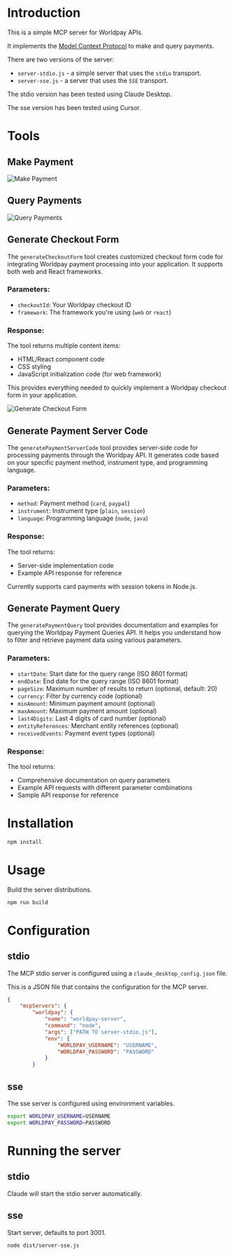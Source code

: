 # Introduction

This is a simple MCP server for Worldpay APIs.

It implements the [Model Context Protocol](https://modelcontextprotocol.io/) to make and query payments.

There are two versions of the server:

- `server-stdio.js` - a simple server that uses the `stdio` transport.
- `server-sse.js` - a server that uses the `SSE` transport.

The stdio version has been tested using Claude Desktop.

The sse version has been tested using Cursor.


# Tools

## Make Payment
![Make Payment](makePayment.png)

## Query Payments
![Query Payments](queryPayments.png)

## Generate Checkout Form
The `generateCheckoutForm` tool creates customized checkout form code for integrating Worldpay payment processing into your application. It supports both web and React frameworks.

### Parameters:
- `checkoutId`: Your Worldpay checkout ID
- `framework`: The framework you're using (`web` or `react`)

### Response:
The tool returns multiple content items:
- HTML/React component code
- CSS styling
- JavaScript initialization code (for web framework)

This provides everything needed to quickly implement a Worldpay checkout form in your application.

![Generate Checkout Form](generateCheckoutForm.png)

## Generate Payment Server Code
The `generatePaymentServerCode` tool provides server-side code for processing payments through the Worldpay API. It generates code based on your specific payment method, instrument type, and programming language.

### Parameters:
- `method`: Payment method (`card`, `paypal`)
- `instrument`: Instrument type (`plain`, `session`)
- `language`: Programming language (`node`, `java`)

### Response:
The tool returns:
- Server-side implementation code
- Example API response for reference

Currently supports card payments with session tokens in Node.js.

## Generate Payment Query
The `generatePaymentQuery` tool provides documentation and examples for querying the Worldpay Payment Queries API. It helps you understand how to filter and retrieve payment data using various parameters.

### Parameters:
- `startDate`: Start date for the query range (ISO 8601 format)
- `endDate`: End date for the query range (ISO 8601 format)
- `pageSize`: Maximum number of results to return (optional, default: 20)
- `currency`: Filter by currency code (optional)
- `minAmount`: Minimum payment amount (optional)
- `maxAmount`: Maximum payment amount (optional)
- `last4Digits`: Last 4 digits of card number (optional)
- `entityReferences`: Merchant entity references (optional)
- `receivedEvents`: Payment event types (optional)

### Response:
The tool returns:
- Comprehensive documentation on query parameters
- Example API requests with different parameter combinations
- Sample API response for reference

# Installation

```bash
npm install
```

# Usage

Build the server distributions.

```bash
npm run build
```

# Configuration 

## stdio
The MCP stdio server is configured using a `claude_desktop_config.json` file.

This is a JSON file that contains the configuration for the MCP server.

```json
{
    "mcpServers": {
        "worldpay": {
            "name": "worldpay-server",
            "command": "node",
            "args": ["PATH TO server-stdio.js"],
            "env": {
                "WORLDPAY_USERNAME": "USERNAME",
                "WORLDPAY_PASSWORD": "PASSWORD"
            }
        }
```

## sse

The sse server is configured using environment variables.
```bash
export WORLDPAY_USERNAME=USERNAME
export WORLDPAY_PASSWORD=PASSWORD
```

# Running the server

## stdio

Claude will start the stdio server automatically.
## sse

Start server, defaults to port 3001.
```bash
node dist/server-sse.js
```
